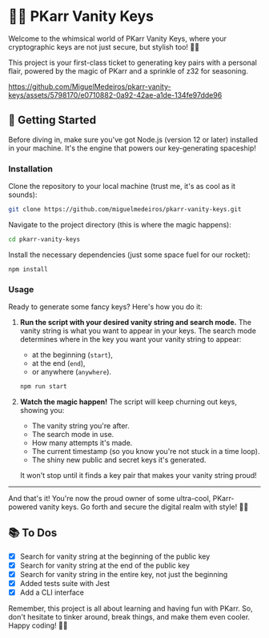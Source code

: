 # 🎩✨ PKarr Vanity Keys

Welcome to the whimsical world of PKarr Vanity Keys, where your cryptographic keys are not just secure, but stylish too! 🎩✨

This project is your first-class ticket to generating key pairs with a personal flair, powered by the magic of PKarr and a sprinkle of z32 for seasoning.

https://github.com/MiguelMedeiros/pkarr-vanity-keys/assets/5798170/e0710882-0a92-42ae-a1de-134fe97dde96

## 🚀 Getting Started

Before diving in, make sure you've got Node.js (version 12 or later) installed in your machine. It's the engine that powers our key-generating spaceship!

### Installation

Clone the repository to your local machine (trust me, it's as cool as it sounds):

```bash
git clone https://github.com/miguelmedeiros/pkarr-vanity-keys.git
```

Navigate to the project directory (this is where the magic happens):

```bash
cd pkarr-vanity-keys
```

Install the necessary dependencies (just some space fuel for our rocket):

```
npm install
```

### Usage

Ready to generate some fancy keys? Here's how you do it:

1. **Run the script with your desired vanity string and search mode.**
   The vanity string is what you want to appear in your keys.
   The search mode determines where in the key you want your vanity string to appear:

   - at the beginning (`start`),
   - at the end (`end`),
   - or anywhere (`anywhere`).

   ```bash
   npm run start
   ```

2. **Watch the magic happen!**
   The script will keep churning out keys, showing you:

   - The vanity string you're after.
   - The search mode in use.
   - How many attempts it's made.
   - The current timestamp (so you know you're not stuck in a time loop).
   - The shiny new public and secret keys it's generated.

   It won't stop until it finds a key pair that makes your vanity string proud!

---

And that's it! You're now the proud owner of some ultra-cool, PKarr-powered vanity keys. Go forth and secure the digital realm with style! 🚀✨

## 📚 To Dos

- [x] Search for vanity string at the beginning of the public key
- [x] Search for vanity string at the end of the public key
- [x] Search for vanity string in the entire key, not just the beginning
- [x] Added tests suite with Jest
- [x] Add a CLI interface

Remember, this project is all about learning and having fun with PKarr. So, don't hesitate to tinker around, break things, and make them even cooler. Happy coding! 🎩✨
